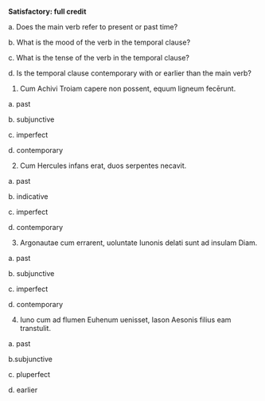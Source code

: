 **Satisfactory:  full credit**

a. Does the main verb refer to present or past time?

b. What is the mood of the verb in the temporal clause?

c. What is the tense of the verb in the temporal clause?

d. Is the temporal clause contemporary with or earlier than the main verb?


1. Cum Achivi Troiam capere non possent, equum ligneum fecērunt.

a. past

b. subjunctive

c. imperfect

d. contemporary

2. Cum Hercules infans erat, duos serpentes necavit.

a. past

b. indicative

c. imperfect

d. contemporary

3. Argonautae cum errarent, uoluntate Iunonis delati sunt ad insulam Diam.

a. past

b. subjunctive

c. imperfect

d. contemporary

4. Iuno cum ad flumen Euhenum uenisset, Iason Aesonis filius eam transtulit.

a. past

b.subjunctive

c. pluperfect

d. earlier
